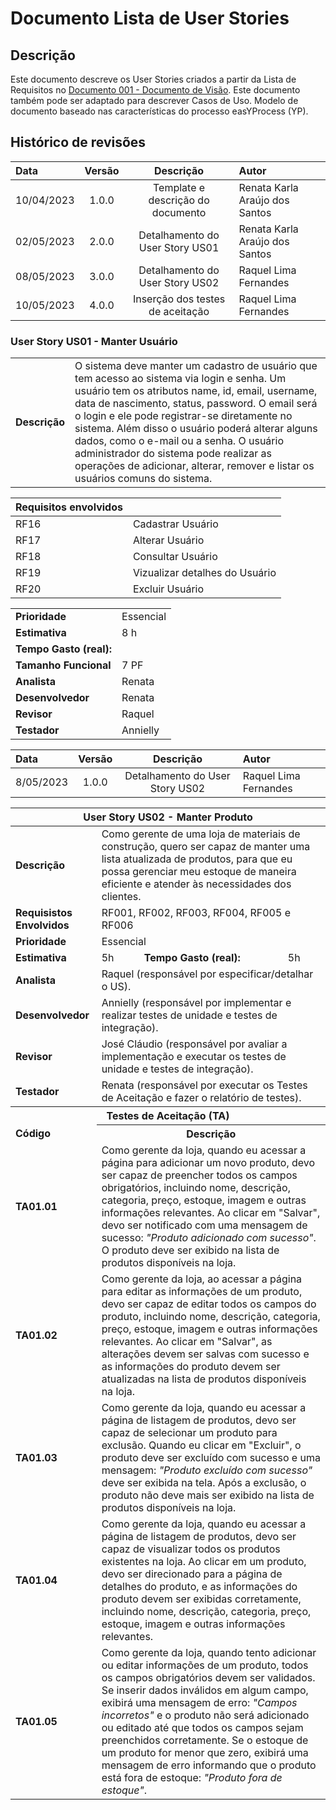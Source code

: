 # Documento Lista de User Stories

## Descrição

Este documento descreve os User Stories criados a partir da Lista de Requisitos no [Documento 001 - Documento de Visão](doc-visao.md). Este documento também pode ser adaptado para descrever Casos de Uso. Modelo de documento baseado nas características do processo easYProcess (YP).

## Histórico de revisões

| Data       | Versão |                           Descrição                            | Autor                          |
| :--------- | :----: | :------------------------------------------------------------: | :----------------------------- |
| 10/04/2023 | 1.0.0  |               Template e descrição do documento                | Renata Karla Araújo dos Santos |
| 02/05/2023 | 2.0.0  |                Detalhamento do User Story US01                 | Renata Karla Araújo dos Santos |
| 08/05/2023 | 3.0.0  |                Detalhamento do User Story US02                 | Raquel Lima Fernandes          |
| 10/05/2023 | 4.0.0  |               Inserção dos testes de aceitação                 | Raquel Lima Fernandes          |

### User Story US01 - Manter Usuário

|               |                                                                                                                                                                                                                                                                                                                                                                                                                                                                                                                                            |
| ------------- | :----------------------------------------------------------------------------------------------------------------------------------------------------------------------------------------------------------------------------------------------------------------------------------------------------------------------------------------------------------------------------------------------------------------------------------------------------------------------------------------------------------------------------------------- |
| **Descrição** | O sistema deve manter um cadastro de usuário que tem acesso ao sistema via login e senha. Um usuário tem os atributos name, id, email, username, data de nascimento, status, password. O email será o login e ele pode registrar-se diretamente no sistema. Além disso o usuário poderá alterar alguns dados, como o e-mail ou a senha. O usuário administrador do sistema pode realizar as operações de adicionar, alterar, remover e listar os usuários comuns do sistema. |

| **Requisitos envolvidos** |                                |
| ------------------------- | :----------------------------- |
| RF16                      | Cadastrar Usuário              |
| RF17                      | Alterar Usuário                |
| RF18                      | Consultar Usuário              |
| RF19                      | Vizualizar detalhes do Usuário |
| RF20                      | Excluir Usuário                |

|                         |           |
| ----------------------- | :-------- |
| **Prioridade**          | Essencial |
| **Estimativa**          | 8 h       |
| **Tempo Gasto (real):** |           |
| **Tamanho Funcional**   | 7 PF      |
| **Analista**   | Renata      |
| **Desenvolvedor**   | Renata      |
| **Revisor**   | Raquel      |
|**Testador**   | Annielly      |

| Data       | Versão |                           Descrição                       | Autor                          |
| :--------- | :----: | :-------------------------------------------------------: | :----------------------------- |
| 8/05/2023 | 1.0.0  |                Detalhamento do User Story US02            | Raquel Lima Fernandes          |


<table>
  <thead>
    <tr>
      <th colspan="4" scope="row">User Story US02 - Manter Produto</th>
    </tr>
  </thead>
  <tbody>
    <tr>
      <td scope="row"><b>Descrição</b></td>
      <td colspan="3">Como gerente de uma loja de materiais de construção,
        quero ser capaz de manter uma lista atualizada de produtos,
        para que eu possa gerenciar meu estoque de maneira eficiente e atender às necessidades dos clientes.
</td>
    </tr>
    <tr>
      <td scope="row"><b>Requisistos Envolvidos<b/></td>
      <td colspan="3">RF001, RF002, RF003, RF004, RF005 e RF006</td>
    </tr>
    <tr>
      <td scope="row"><b>Prioridade</b></td>
      <td colspan="3">Essencial</td>
    </tr>
    <tr>
      <td scope="row"><b>Estimativa<b/></td>
      <td>5h</td>
      <td><b>Tempo Gasto (real):<b/></td>
      <td>5h</td>
    </tr>
    <tr>
      <td scope="row"><b>Analista<b/></td>
      <td colspan="3">Raquel (responsável por especificar/detalhar o US).</td>
    </tr>
    <tr>
      <td scope="row"><b>Desenvolvedor<b/></td>
      <td colspan="3">Annielly (responsável por implementar e realizar testes de unidade e testes de integração).</td>
    </tr>
    <tr>
      <td scope="row"><b>Revisor<b/></td>
      <td colspan="3">José Cláudio (responsável por avaliar a implementação e executar os testes de unidade e testes de integração).</td>
    </tr>
    <tr>
      <td scope="row"><b>Testador<b/></td>
      <td colspan="3">Renata (responsável por executar os Testes de Aceitação e fazer o relatório de testes).</td>
    </tr>
    <tr>
      <th colspan="4" scope="row">Testes de Aceitação (TA)</th>
    </tr>
    <tr>
      <td scope="row"><b>Código</b></td>
      <th colspan="3">Descrição</th>
    </tr>
    <tr>
      <td scope="row"><b>TA01.01<b/></td>
      <td colspan="3">Como gerente da loja, quando eu acessar a página para adicionar um novo produto, devo ser capaz de preencher todos os campos obrigatórios, incluindo nome, descrição, categoria, preço, estoque, imagem e outras informações relevantes. Ao clicar em "Salvar", devo ser notificado com uma mensagem de sucesso: <em>"Produto adicionado com sucesso"</em>. O produto deve ser exibido na lista de produtos disponíveis na loja.</td>
    </tr>
    <tr>
      <td scope="row"><b>TA01.02</b></td>
      <td colspan="3">Como gerente da loja, ao acessar a página para editar as informações de um produto, devo ser capaz de editar todos os campos do produto, incluindo nome, descrição, categoria, preço, estoque, imagem e outras informações relevantes. Ao clicar em "Salvar", as alterações devem ser salvas com sucesso e as informações do produto devem ser atualizadas na lista de produtos disponíveis na loja.</td>
    </tr>
    <tr>
      <td scope="row"><b>TA01.03</b></td>
      <td colspan="3">Como gerente da loja, quando eu acessar a página de listagem de produtos, devo ser capaz de selecionar um produto para exclusão. Quando eu clicar em "Excluir", o produto deve ser excluído com sucesso e uma mensagem: <em>"Produto excluído com sucesso"</em> deve ser exibida na tela. Após a exclusão, o produto não deve mais ser exibido na lista de produtos disponíveis na loja.</td>
    </tr>
    <tr>
      <td scope="row"><b>TA01.04</b></td>
      <td colspan="3">Como gerente da loja, quando eu acessar a página de listagem de produtos, devo ser capaz de visualizar todos os produtos existentes na loja. Ao clicar em um produto, devo ser direcionado para a página de detalhes do produto, e as informações do produto devem ser exibidas corretamente, incluindo nome, descrição, categoria, preço, estoque, imagem e outras informações relevantes.</td>
    </tr>
    <tr>
      <td scope="row"><b>TA01.05</b></td>
      <td colspan="3">Como gerente da loja, quando tento adicionar ou editar informações de um produto, todos os campos obrigatórios devem ser validados. Se inserir dados inválidos em algum campo, exibirá uma mensagem de erro: <em>"Campos incorretos"</em> e o produto não será adicionado ou editado até que todos os campos sejam preenchidos corretamente. Se o estoque de um produto for menor que zero, exibirá uma mensagem de erro informando que o produto está fora de estoque: <em>"Produto fora de estoque"</em>.
      </td>
    </tr>
  </tbody>
</table>

